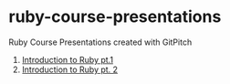 # ruby-course-presentations
Ruby Course Presentations created with GitPitch

1. [Introduction to Ruby pt.1](https://gitpitch.com/linkupstudioua/ruby-course-presentations/master?p=1)
2. [Introduction to Ruby pt. 2](https://gitpitch.com/linkupstudioua/ruby-course-presentations/master?p=2)
